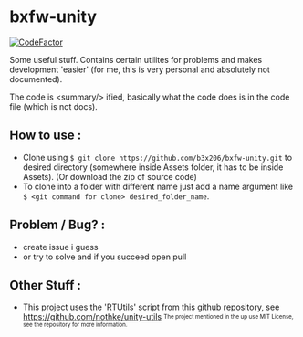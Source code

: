 # bxfw-unity

[![CodeFactor](https://www.codefactor.io/repository/github/b3x206/bxfw-unity/badge)](https://www.codefactor.io/repository/github/b3x206/bxfw-unity)

Some useful stuff.
Contains certain utilites for problems and makes development 'easier' (for me, this is very personal and absolutely not documented).

The code is &lt;summary/&gt; ified, basically what the code does is in the code file (which is not docs).

## How to use : 
* Clone using ```$ git clone https://github.com/b3x206/bxfw-unity.git``` to desired directory (somewhere inside Assets folder, it has to be inside Assets). (Or download the zip of source code)
* To clone into a folder with different name just add a name argument like ```$ <git command for clone> desired_folder_name```.

## Problem / Bug? :
* create issue i guess
* or try to solve and if you succeed open pull

## Other Stuff : 
* This project uses the 'RTUtils' script from this github repository, see https://github.com/nothke/unity-utils
<sup><sub>The project mentioned in the up use MIT License, see the repository for more information.</sub><sup>
